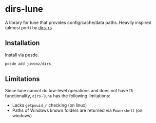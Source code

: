 # dirs-lune
A library for lune that provides config/cache/data paths. Heavily inspired (almost port) by [dirs-rs](https://github.com/dirs-dev/dirs-rs)

## Installation
Install via pesde.
```sh
pesde add jiwonz/dirs
```

## Limitations
Since lune cannot do low-level operations and does not have ffi functionality, `dirs-lune` has the following limitations:
- Lacks `getpwuid_r` checking (on linux)
- Paths of Windows known folders are returned via `Powershell` (on windows)
